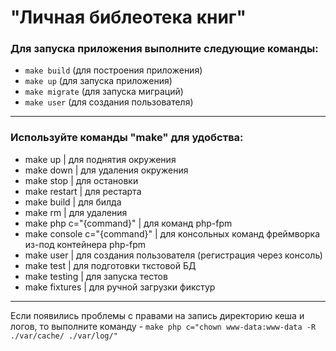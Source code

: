 # "Личная библеотека книг"

### Для запуска приложения выполните следующие команды:
 - `make build` (для построения приложения)
 - `make up` (для запуска приложения)
 - `make migrate` (для запуска миграций)
 - `make user` (для создания пользователя)

***
### Используйте команды "make" для удобства:
 - make up | для поднятия окружения
 - make down | для удаления окружения
 - make stop | для остановки
 - make restart | для рестарта
 - make build | для билда
 - make rm | для удаления
 - make php c="{command}" | для команд php-fpm
 - make console c="{command}" | для консольных команд фреймворка из-под контейнера php-fpm
 - make user | для создания пользователя (регистрация через консоль)
 - make test | для подготовки ткстовой БД
 - make testing | для запуска тестов
 - make fixtures | для ручной загрузки фикстур
***

Если появились проблемы с правами на запись директорию кеша и логов, то выполните команду - 
```make php c="chown www-data:www-data -R ./var/cache/ ./var/log/"```
